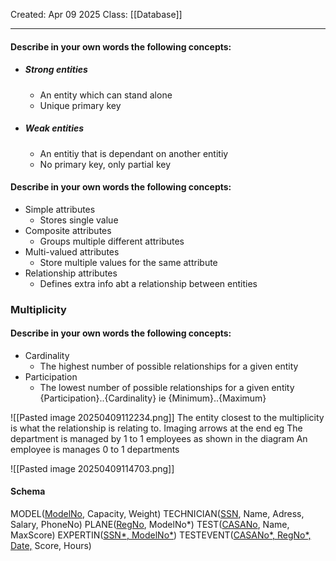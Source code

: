 Created: Apr 09 2025
Class: [[Database]]
- - -
#### Describe in your own words the following concepts:
- ##### Strong entities
	- An entity which can stand alone
	- Unique primary key
- ##### Weak entities
	- An entitiy that is dependant on another entitiy
	- No primary key, only partial key
	
#### Describe in your own words the following concepts: 

- Simple attributes
	- Stores single value
- Composite attributes
	- Groups multiple different attributes 
- Multi-valued attributes
	- Store multiple values for the same attribute
- Relationship attributes
	- Defines extra info abt a relationship between entities

### Multiplicity
#### Describe in your own words the following concepts: 
- Cardinality
	- The highest number of possible relationships for a given entity
- Participation
	- The lowest number of possible relationships for a given entity
{Participation}..{Cardinality}
ie
{Minimum}..{Maximum}

![[Pasted image 20250409112234.png]]
The entity closest to the multiplicity is what the relationship is relating to. Imaging arrows at the end
eg
The department is managed by 1 to 1 employees as shown in the diagram
An employee is manages 0 to 1 departments

![[Pasted image 20250409114703.png]]

#### Schema
MODEL(<u>ModelNo</u>, Capacity, Weight)
TECHNICIAN(<u>SSN</u>, Name, Adress, Salary, PhoneNo)
PLANE(<u>RegNo</u>, ModelNo*)
TEST(<u>CASANo</u>, Name, MaxScore)
EXPERTIN(<u>SSN*, ModelNo*</u>)
TESTEVENT(<u>CASANo*, RegNo*, Date,</u> Score, Hours)


